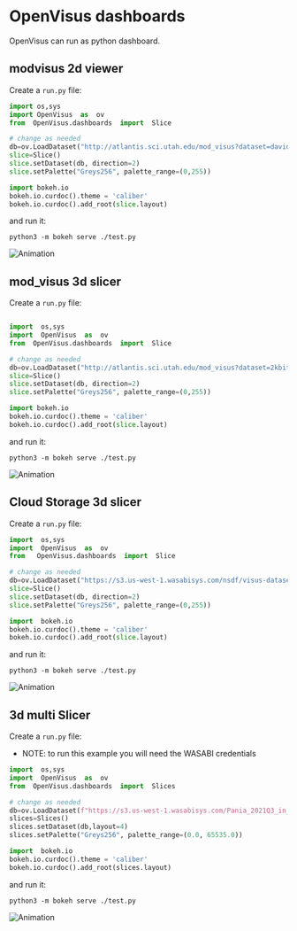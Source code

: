 # OpenVisus dashboards

OpenVisus can run as python dashboard.

## modvisus **2d** viewer

Create a `run.py` file:

```python
import os,sys
import OpenVisus  as  ov
from  OpenVisus.dashboards  import  Slice

# change as needed
db=ov.LoadDataset("http://atlantis.sci.utah.edu/mod_visus?dataset=david_subsampled&cached=1")
slice=Slice()
slice.setDataset(db, direction=2)
slice.setPalette("Greys256", palette_range=(0,255))

import bokeh.io
bokeh.io.curdoc().theme = 'caliber'
bokeh.io.curdoc().add_root(slice.layout)
```

and run it:

```shell
python3 -m bokeh serve ./test.py 
```

![Animation](https://raw.githubusercontent.com/sci-visus/OpenVisus/docs/dashboards.00.gif)

## mod_visus **3d** slicer

Create a `run.py` file:

```python

import  os,sys
import  OpenVisus  as  ov
from  OpenVisus.dashboards  import  Slice

# change as needed
db=ov.LoadDataset("http://atlantis.sci.utah.edu/mod_visus?dataset=2kbit1&cached=1")
slice=Slice()
slice.setDataset(db, direction=2)
slice.setPalette("Greys256", palette_range=(0,255))

import bokeh.io
bokeh.io.curdoc().theme = 'caliber'
bokeh.io.curdoc().add_root(slice.layout)
```

and run it:

```shell
python3 -m bokeh serve ./test.py 
```


![Animation](https://raw.githubusercontent.com/sci-visus/OpenVisus/docs/dashboards.01.gif)

## Cloud Storage **3d** slicer

Create a `run.py` file:

```python
import  os,sys
import  OpenVisus  as  ov
from   OpenVisus.dashboards  import  Slice

# change as needed
db=ov.LoadDataset("https://s3.us-west-1.wasabisys.com/nsdf/visus-datasets/2kbit1/1mb/visus.idx?profile=wasabi&cached=idx")
slice=Slice()
slice.setDataset(db, direction=2)
slice.setPalette("Greys256", palette_range=(0,255))

import  bokeh.io
bokeh.io.curdoc().theme = 'caliber'
bokeh.io.curdoc().add_root(slice.layout)
```

and run it:

```shell
python3 -m bokeh serve ./test.py 
```


![Animation](https://raw.githubusercontent.com/sci-visus/OpenVisus/docs/dashboards.02.gif)


## **3d** multi Slicer


Create a `run.py` file:

- NOTE: to run this example you will need the WASABI credentials

```python
import  os,sys
import  OpenVisus  as  ov
from  OpenVisus.dashboards  import  Slices

# change as needed
db=ov.LoadDataset(f"https://s3.us-west-1.wasabisys.com/Pania_2021Q3_in_situ_data/workflow/fly_scan_id_112509.h5/r/idx/1mb/visus.idx?profile=wasabi&cached=idx&blob_extension=.bin.zz")
slices=Slices()
slices.setDataset(db,layout=4)
slices.setPalette("Greys256", palette_range=(0.0, 65535.0))

import  bokeh.io
bokeh.io.curdoc().theme = 'caliber'
bokeh.io.curdoc().add_root(slices.layout)
```

and run it:

```shell
python3 -m bokeh serve ./test.py 
```


![Animation](https://raw.githubusercontent.com/sci-visus/OpenVisus/docs/dashboards.03.gif)